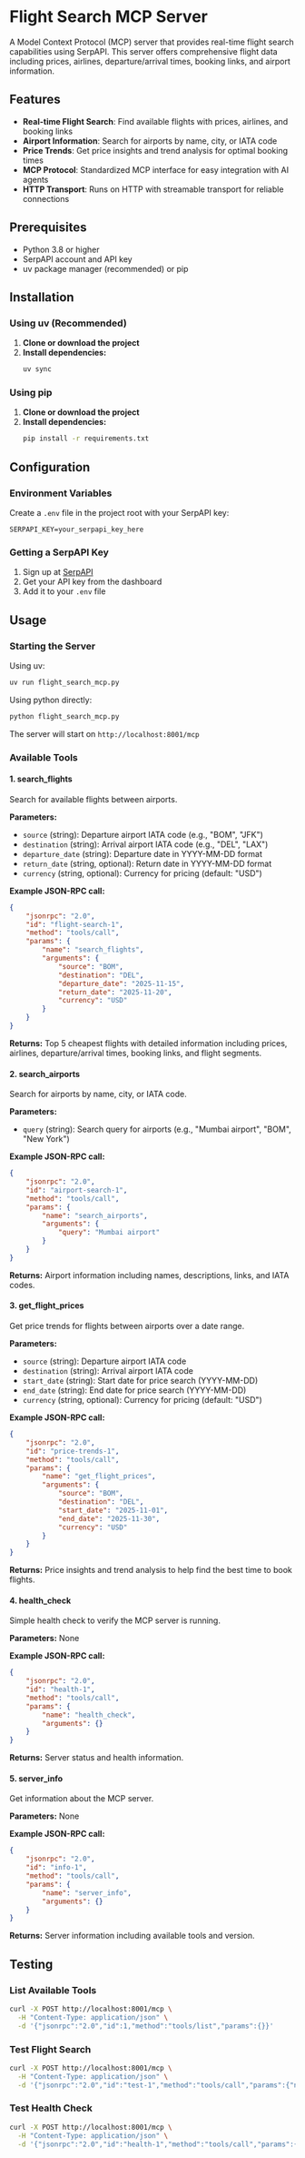 # Flight Search MCP Server

A Model Context Protocol (MCP) server that provides real-time flight search capabilities using SerpAPI. This server offers comprehensive flight data including prices, airlines, departure/arrival times, booking links, and airport information.

## Features

- **Real-time Flight Search**: Find available flights with prices, airlines, and booking links
- **Airport Information**: Search for airports by name, city, or IATA code
- **Price Trends**: Get price insights and trend analysis for optimal booking times
- **MCP Protocol**: Standardized MCP interface for easy integration with AI agents
- **HTTP Transport**: Runs on HTTP with streamable transport for reliable connections

## Prerequisites

- Python 3.8 or higher
- SerpAPI account and API key
- uv package manager (recommended) or pip

## Installation

### Using uv (Recommended)

1. **Clone or download the project**
2. **Install dependencies:**
   ```bash
   uv sync
   ```

### Using pip

1. **Clone or download the project**
2. **Install dependencies:**
   ```bash
   pip install -r requirements.txt
   ```

## Configuration

### Environment Variables

Create a `.env` file in the project root with your SerpAPI key:

```env
SERPAPI_KEY=your_serpapi_key_here
```

### Getting a SerpAPI Key

1. Sign up at [SerpAPI](https://serpapi.com/)
2. Get your API key from the dashboard
3. Add it to your `.env` file

## Usage

### Starting the Server

Using uv:
```bash
uv run flight_search_mcp.py
```

Using python directly:
```bash
python flight_search_mcp.py
```

The server will start on `http://localhost:8001/mcp`

### Available Tools

#### 1. search_flights

Search for available flights between airports.

**Parameters:**
- `source` (string): Departure airport IATA code (e.g., "BOM", "JFK")
- `destination` (string): Arrival airport IATA code (e.g., "DEL", "LAX")
- `departure_date` (string): Departure date in YYYY-MM-DD format
- `return_date` (string, optional): Return date in YYYY-MM-DD format
- `currency` (string, optional): Currency for pricing (default: "USD")

**Example JSON-RPC call:**
```json
{
    "jsonrpc": "2.0",
    "id": "flight-search-1",
    "method": "tools/call",
    "params": {
        "name": "search_flights",
        "arguments": {
            "source": "BOM",
            "destination": "DEL",
            "departure_date": "2025-11-15",
            "return_date": "2025-11-20",
            "currency": "USD"
        }
    }
}
```

**Returns:** Top 5 cheapest flights with detailed information including prices, airlines, departure/arrival times, booking links, and flight segments.

#### 2. search_airports

Search for airports by name, city, or IATA code.

**Parameters:**
- `query` (string): Search query for airports (e.g., "Mumbai airport", "BOM", "New York")

**Example JSON-RPC call:**
```json
{
    "jsonrpc": "2.0",
    "id": "airport-search-1",
    "method": "tools/call",
    "params": {
        "name": "search_airports",
        "arguments": {
            "query": "Mumbai airport"
        }
    }
}
```

**Returns:** Airport information including names, descriptions, links, and IATA codes.

#### 3. get_flight_prices

Get price trends for flights between airports over a date range.

**Parameters:**
- `source` (string): Departure airport IATA code
- `destination` (string): Arrival airport IATA code
- `start_date` (string): Start date for price search (YYYY-MM-DD)
- `end_date` (string): End date for price search (YYYY-MM-DD)
- `currency` (string, optional): Currency for pricing (default: "USD")

**Example JSON-RPC call:**
```json
{
    "jsonrpc": "2.0",
    "id": "price-trends-1",
    "method": "tools/call",
    "params": {
        "name": "get_flight_prices",
        "arguments": {
            "source": "BOM",
            "destination": "DEL",
            "start_date": "2025-11-01",
            "end_date": "2025-11-30",
            "currency": "USD"
        }
    }
}
```

**Returns:** Price insights and trend analysis to help find the best time to book flights.

#### 4. health_check

Simple health check to verify the MCP server is running.

**Parameters:** None

**Example JSON-RPC call:**
```json
{
    "jsonrpc": "2.0",
    "id": "health-1",
    "method": "tools/call",
    "params": {
        "name": "health_check",
        "arguments": {}
    }
}
```

**Returns:** Server status and health information.

#### 5. server_info

Get information about the MCP server.

**Parameters:** None

**Example JSON-RPC call:**
```json
{
    "jsonrpc": "2.0",
    "id": "info-1",
    "method": "tools/call",
    "params": {
        "name": "server_info",
        "arguments": {}
    }
}
```

**Returns:** Server information including available tools and version.

## Testing

### List Available Tools

```bash
curl -X POST http://localhost:8001/mcp \
  -H "Content-Type: application/json" \
  -d '{"jsonrpc":"2.0","id":1,"method":"tools/list","params":{}}'
```

### Test Flight Search

```bash
curl -X POST http://localhost:8001/mcp \
  -H "Content-Type: application/json" \
  -d '{"jsonrpc":"2.0","id":"test-1","method":"tools/call","params":{"name":"search_flights","arguments":{"source":"BOM","destination":"DEL","departure_date":"2025-01-15"}}}'
```

### Test Health Check

```bash
curl -X POST http://localhost:8001/mcp \
  -H "Content-Type: application/json" \
  -d '{"jsonrpc":"2.0","id":"health-1","method":"tools/call","params":{"name":"health_check","arguments":{}}}'
```

